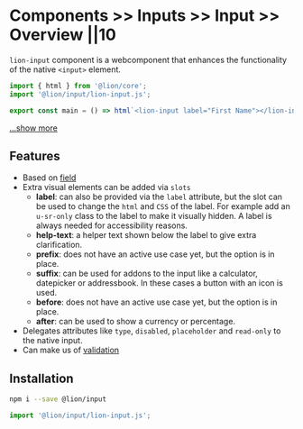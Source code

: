# Components >> Inputs >> Input >> Overview ||10

`lion-input` component is a webcomponent that enhances the functionality of the native `<input>` element.

```js script
import { html } from '@lion/core';
import '@lion/input/lion-input.js';
```

```js preview-story
export const main = () => html`<lion-input label="First Name"></lion-input>`;
```

[...show more](./examples.md)

## Features

- Based on [field](?path=/docs/forms-system-overview--page)
- Extra visual elements can be added via `slots`
  - **label**: can also be provided via the `label` attribute, but the slot can be used to change the `html` and `CSS` of the label.
    For example add an `u-sr-only` class to the label to make it visually hidden.
    A label is always needed for accessibility reasons.
  - **help-text**: a helper text shown below the label to give extra clarification.
  - **prefix**: does not have an active use case yet, but the option is in place.
  - **suffix**: can be used for addons to the input like a calculator, datepicker or addressbook. In these cases a button with an icon is used.
  - **before**: does not have an active use case yet, but the option is in place.
  - **after**: can be used to show a currency or percentage.
- Delegates attributes like `type`, `disabled`, `placeholder` and `read-only` to the native input.
- Can make us of [validation](?path=/docs/forms-validation-overview--main#validate)

## Installation

```bash
npm i --save @lion/input
```

```js
import '@lion/input/lion-input.js';
```
